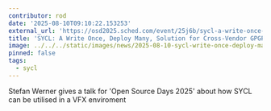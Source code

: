 ```yaml
---
contributor: rod
date: '2025-08-10T09:10:22.153253'
external_url: 'https://osd2025.sched.com/event/25j6b/sycl-a-write-once-deploy-many-solution-for-cross-vendor-gpgpu-software-stefan-werner-intel'
title: 'SYCL: A Write Once, Deploy Many, Solution for Cross-Vendor GPGPU Software - Stefan Werner, Inte'
image: ../../../static/images/news/2025-08-10-sycl-write-once-deploy-many.webp
pinned: false
tags:
  - sycl
---
```


Stefan Werner gives a talk for 'Open Source Days 2025' about how SYCL can be utilised in a VFX enviroment 
